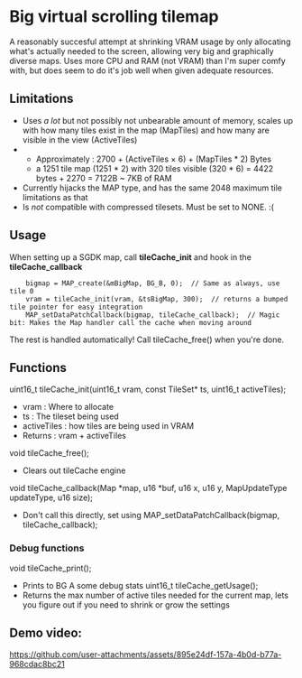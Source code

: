 # Big virtual scrolling tilemap

A reasonably succesful attempt at shrinking VRAM usage by only allocating what's actually needed to the screen, allowing very big and graphically diverse maps.
Uses more CPU and RAM (not VRAM) than I'm super comfy with, but does seem to do it's job well when given adequate resources.

## Limitations
- Uses _a lot_ but not possibly not unbearable amount of memory, scales up with how many tiles exist in the map (MapTiles) and how many are visible in the view (ActiveTiles)
-  - Approximately : 2700 + (ActiveTiles × 6) + (MapTiles * 2) Bytes
   - a 1251 tile map (1251 * 2) with 320 tiles visible (320 * 6) = 4422 bytes + 2270 = 7122B ~ 7KB of RAM
- Currently hijacks the MAP type, and has the same 2048 maximum tile limitations as that
- Is _not_ compatible with compressed tilesets. Must be set to NONE. :( 

## Usage
When setting up a SGDK map, call **tileCache_init** and hook in the **tileCache_callback** 
```
    bigmap = MAP_create(&mBigMap, BG_B, 0);  // Same as always, use tile 0
    vram = tileCache_init(vram, &tsBigMap, 300);  // returns a bumped tile pointer for easy integration
    MAP_setDataPatchCallback(bigmap, tileCache_callback);  // Magic bit: Makes the Map handler call the cache when moving around
```
The rest is handled automatically! Call tileCache_free() when you're done. 

## Functions
uint16_t tileCache_init(uint16_t vram, const TileSet* ts, uint16_t activeTiles);
- vram : Where to allocate
- ts : The tileset being used
- activeTiles : how tiles are being used in VRAM
- Returns : vram + activeTiles
  
void tileCache_free();
- Clears out tileCache engine

void tileCache_callback(Map *map, u16 *buf, u16 x, u16 y, MapUpdateType updateType, u16 size);
- Don't call this directly, set using MAP_setDataPatchCallback(bigmap, tileCache_callback);

### Debug functions
void tileCache_print();
- Prints to BG A some debug stats
uint16_t tileCache_getUsage();
- Returns the max number of active tiles needed for the current map, lets you figure out if you need to shrink or grow the settings

## Demo video: 
https://github.com/user-attachments/assets/895e24df-157a-4b0d-b77a-968cdac8bc21
